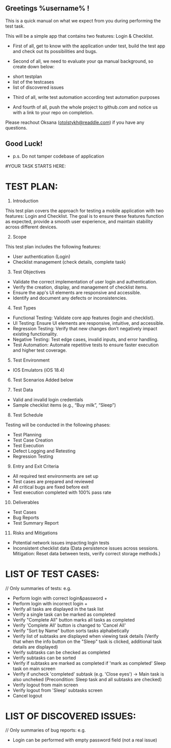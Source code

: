 ## Greetings %username% !

This is a quick manual on what we expect from you during performing the test task.

This will be a simple app that contains two features: Login & Checklist.

* First of all, get to know with the application under test, build the test app and check out its possibilities and bugs. 

* Second of all, we need to evaluate your qa manual background, so create down below:
 - short testplan 
 - list of the testcases
 - list of discovered issues
 
* Third of all, write test automation according test automation purposes  

* And fourth of all, push the whole project to github.com and notice us with a link to your repo on completion. 

Please reachout Oksana (otolstykh@readdle.com) if you have any questions.

## Good Luck!
* p.s. Do not tamper codebase of application

#YOUR TASK STARTS HERE: 


# TEST PLAN: 

1. Introduction

This test plan covers the approach for testing a mobile application with two features: Login and Checklist. The goal is to ensure these features function as expected, provide a smooth user experience, and maintain stability across different devices.

2. Scope

This test plan includes the following features:

- User authentication (Login)
- Checklist management (check details, complete task)

3. Test Objectives

- Validate the correct implementation of user login and authentication.
- Verify the creation, display, and management of checklist items.
- Ensure the app's UI elements are responsive and accessible.
- Identify and document any defects or inconsistencies.

4. Test Types
- Functional Testing: Validate core app features (login and checklist).
- UI Testing: Ensure UI elements are responsive, intuitive, and accessible.
- Regression Testing: Verify that new changes don’t negatively impact existing functionality.
- Negative Testing: Test edge cases, invalid inputs, and error handling.
- Test Automation: Automate repetitive tests to ensure faster execution and higher test coverage.

5. Test Environment
- IOS Emulators (iOS 18.4)

6. Test Scenarios
Added below

7. Test Data
- Valid and invalid login credentials
- Sample checklist items (e.g., “Buy milk”, “Sleep”)

8. Test Schedule

Testing will be conducted in the following phases:
- Test Planning
- Test Case Creation
- Test Execution
- Defect Logging and Retesting
- Regression Testing

9. Entry and Exit Criteria

- All required test environments are set up
- Test cases are prepared and reviewed
- All critical bugs are fixed before exit
- Test execution completed with 100% pass rate

10. Deliverables
- Test Cases
- Bug Reports
- Test Summary Report

11. Risks and Mitigations

- Potential network issues impacting login tests
- Inconsistent checklist data (Data persistence issues across sessions. Mitigation: Reset data between tests, verify correct storage methods.)




# LIST OF TEST CASES: 
// Only summaries of tests: e.g. 
- Perform login with correct login&password +
- Perform login with incorrect login +
- Verify all tasks are displayed in the task list
- Verify a single task can be marked as completed 
- Verify "Complete All" button marks all tasks as completed
- Verify 'Complete All' button is changed to 'Cancel All'
- Verify "Sort by Name" button sorts tasks alphabetically
- Verify list of subtasks are displayed when viewing task details (Verify that when the info button on the "Sleep" task is clicked, additional task details are displayed)
- Verify subtasks can be checked as completed
- Verify subtasks can be sorted
- Verify if subtasks are marked as completed if 'mark as completed' Sleep task on main screen
- Verify if uncheck 'completed' subtask (e.g. 'Close eyes') -> Main task is also uncheked (Precondition: Sleep task and all subtasks are checked)
- Verify logout from main screen
- Verify logout from 'Sleep' subtasks screen
- Cancel logout


# LIST OF DISCOVERED ISSUES:
// Only summaries of bug reports: e.g.
- Login can be performed with empty password field (not a real issue)
